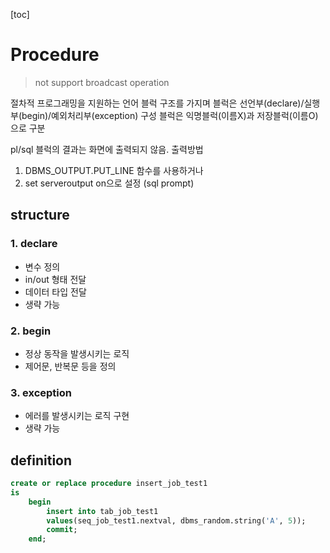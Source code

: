 [toc]

# Procedure 

> not support broadcast operation

절차적 프로그래밍을 지원하는 언어
블럭 구조를 가지며 블럭은 선언부(declare)/실행부(begin)/예외처리부(exception) 구성
블럭은 익명블럭(이름X)과 저장블럭(이름O)으로 구분

pl/sql 블럭의 결과는 화면에 출력되지 않음.
출력방법

1. DBMS_OUTPUT.PUT_LINE 함수를 사용하거나
2. set serveroutput on으로 설정 (sql prompt)

## structure

### 1. declare

- 변수 정의
- in/out 형태 전달
- 데이터 타입 전달
- 생략 가능

### 2. begin

- 정상 동작을 발생시키는 로직
- 제어문, 반복문 등을 정의

### 3. exception

- 에러를 발생시키는 로직 구현
- 생략 가능

## definition

```sql
create or replace procedure insert_job_test1
is
	begin
		insert into tab_job_test1
		values(seq_job_test1.nextval, dbms_random.string('A', 5));
		commit;
	end;
```

